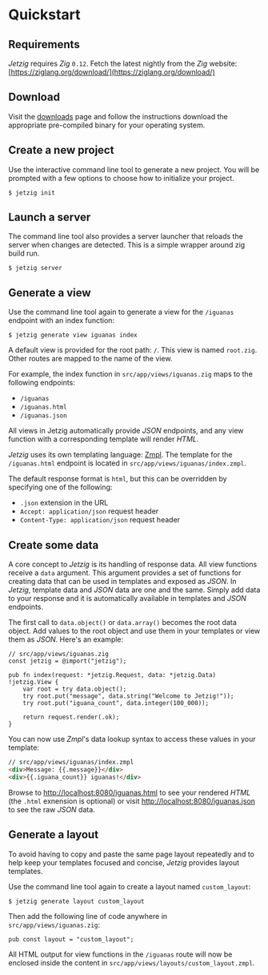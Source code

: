 # Quickstart

## Requirements

_Jetzig_ requires _Zig_ `0.12`. Fetch the latest nightly from the _Zig_ website: [https://ziglang.org/download/](https://ziglang.org/download/)

## Download

Visit the [downloads](/downloads.html) page and follow the instructions download the appropriate pre-compiled binary for your operating system.

## Create a new project

Use the interactive command line tool to generate a new project. You will be prompted with a few options to choose how to initialize your project.

```console
$ jetzig init
```

## Launch a server

The command line tool also provides a server launcher that reloads the server when changes are detected. This is a simple wrapper around zig build run.

```console
$ jetzig server
```

## Generate a view

Use the command line tool again to generate a view for the `/iguanas` endpoint with an index function:

```zig
$ jetzig generate view iguanas index
```

A default view is provided for the root path: `/`. This view is named `root.zig`. Other routes are mapped to the name of the view.

For example, the index function in `src/app/views/iguanas.zig` maps to the following endpoints:

* `/iguanas`
* `/iguanas.html`
* `/iguanas.json`

All views in Jetzig automatically provide _JSON_ endpoints, and any view function with a corresponding template will render _HTML_.

_Jetzig_ uses its own templating language: [Zmpl](https://github.com/jetzig-framework/zmpl). The template for the `/iguanas.html` endpoint is located in `src/app/views/iguanas/index.zmpl`.

The default response format is `html`, but this can be overridden by specifying one of the following:

* `.json` extension in the URL
* `Accept: application/json` request header
* `Content-Type: application/json` request header

## Create some data

A core concept to _Jetzig_ is its handling of response data. All view functions receive a `data` argument. This argument provides a set of functions for creating data that can be used in templates and exposed as _JSON_. In _Jetzig_, template data and _JSON_ data are one and the same. Simply add data to your response and it is automatically available in templates and _JSON_ endpoints.

The first call to `data.object()` or `data.array()` becomes the root data object. Add values to the root object and use them in your templates or view them as _JSON_. Here's an example:

```zig
// src/app/views/iguanas.zig
const jetzig = @import("jetzig");

pub fn index(request: *jetzig.Request, data: *jetzig.Data) !jetzig.View {
    var root = try data.object();
    try root.put("message", data.string("Welcome to Jetzig!"));
    try root.put("iguana_count", data.integer(100_000));

    return request.render(.ok);
}
```

You can now use _Zmpl_'s data lookup syntax to access these values in your template:

```html
// src/app/views/iguanas/index.zmpl
<div>Message: {{.message}}</div>
<div>{{.iguana_count}} iguanas!</div>
```

Browse to [http://localhost:8080/iguanas.html](http://localhost:8080/iguanas.html) to see your rendered _HTML_ (the `.html` exnension is optional) or visit [http://localhost:8080/iguanas.json](http://localhost:8080/iguanas.json) to see the raw _JSON_ data.

## Generate a layout

To avoid having to copy and paste the same page layout repeatedly and to help keep your templates focused and concise, _Jetzig_ provides layout templates.

Use the command line tool again to create a layout named `custom_layout`:

```console
$ jetzig generate layout custom_layout
```

Then add the following line of code anywhere in `src/app/views/iguanas.zig`:

```zig
pub const layout = "custom_layout";
```

All HTML output for view functions in the `/iguanas` route will now be enclosed inside the content in `src/app/views/layouts/custom_layout.zmpl`.
